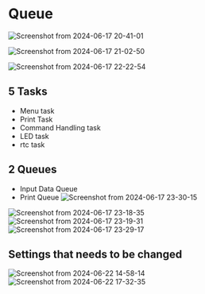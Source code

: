 # Queue


![Screenshot from 2024-06-17 20-41-01](https://github.com/PranabNandy/FreeRTOS/assets/34576104/f4b92673-399b-4857-b70d-f021c7df6de3)

![Screenshot from 2024-06-17 21-02-50](https://github.com/PranabNandy/FreeRTOS/assets/34576104/64d4c1fe-e609-4f83-b3b7-87fa76faae07)

![Screenshot from 2024-06-17 22-22-54](https://github.com/PranabNandy/FreeRTOS/assets/34576104/91fd70ef-7532-4e3b-8586-a55edafe9e20)

## 5 Tasks
- Menu task
- Print Task
- Command Handling task
- LED task
- rtc task

## 2 Queues
- Input Data Queue
- Print Queue
![Screenshot from 2024-06-17 23-30-15](https://github.com/PranabNandy/FreeRTOS/assets/34576104/6390898f-a48f-4b12-b3db-3ab0d1e3beff)

![Screenshot from 2024-06-17 23-18-35](https://github.com/PranabNandy/FreeRTOS/assets/34576104/668bbd59-f040-4a66-9510-4144446d75bc)
![Screenshot from 2024-06-17 23-19-31](https://github.com/PranabNandy/FreeRTOS/assets/34576104/c36fee8e-af29-42cb-8959-39b4cc129f0c)
![Screenshot from 2024-06-17 23-29-17](https://github.com/PranabNandy/FreeRTOS/assets/34576104/86af5dfe-da83-4d18-a550-4c3ce7774c32)


## Settings that needs to be changed
![Screenshot from 2024-06-22 14-58-14](https://github.com/PranabNandy/FreeRTOS/assets/34576104/7ada7be7-7ff1-464a-94d7-6336e1816a48)
![Screenshot from 2024-06-22 17-32-35](https://github.com/PranabNandy/FreeRTOS/assets/34576104/69e834da-fb14-4681-9db0-46d1ec30dfe3)



